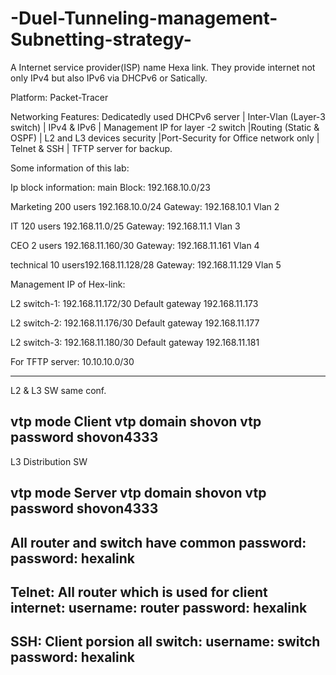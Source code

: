 # -Duel-Tunneling-management-Subnetting-strategy-
A Internet service provider(ISP) name Hexa link. They provide internet not only IPv4 but also IPv6 via DHCPv6 or Satically. 

Platform: Packet-Tracer

Networking Features: Dedicatedly used DHCPv6 server | Inter-Vlan (Layer-3 switch) | IPv4 & IPv6 |
Management IP for layer -2 switch |Routing (Static & OSPF) | L2 and L3 devices security |Port-Security
for Office network only | Telnet & SSH | TFTP server for backup.


Some information of this lab: 

Ip block information:
main Block: 192.168.10.0/23

Marketing 200 users 192.168.10.0/24
Gateway: 192.168.10.1
Vlan 2

IT 120 users 192.168.11.0/25
Gateway: 192.168.11.1
Vlan 3

CEO 2 users 192.168.11.160/30
Gateway: 192.168.11.161
Vlan 4

technical 10 users192.168.11.128/28
Gateway: 192.168.11.129
Vlan 5

Management IP of Hex-link:

L2 switch-1: 192.168.11.172/30
Default gateway 192.168.11.173

L2 switch-2: 192.168.11.176/30
Default gateway 192.168.11.177

L2 switch-3:
192.168.11.180/30
Default gateway 192.168.11.181

For TFTP server:
10.10.10.0/30

-------------------------------------------------------------------------------
L2 & L3 SW same conf.

vtp mode Client 
vtp domain shovon
vtp password shovon4333
--------------------------------------------------------------------------------
L3 Distribution SW

vtp mode Server 
vtp domain shovon
vtp password shovon4333
---------------------------------------------------------------------------------
All router and switch have common password:
password: hexalink
---------------------------------------------------------------------------------
Telnet:
All router which is used for client internet:
username: router
password: hexalink
---------------------------------------------------------------------------------
SSH:
Client porsion all switch: 
username: switch
password: hexalink
---------------------------------------------------------------------------------

